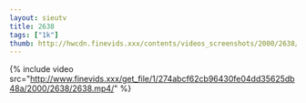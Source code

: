 ```yaml
--- 
layout: sieutv
title: 2638
tags: ["1k"]
thumb: http://hwcdn.finevids.xxx/contents/videos_screenshots/2000/2638/preview.mp4.jpg
---
```

{% include video src="http://www.finevids.xxx/get_file/1/274abcf62cb96430fe04dd35625db48a/2000/2638/2638.mp4/" %} 
